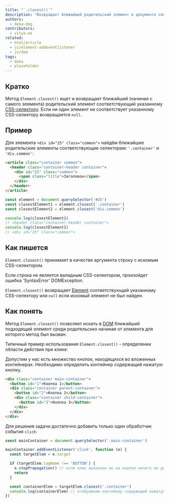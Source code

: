 ```yaml
---
title: "`.closest()`"
description: "Возвращает ближайший родительский элемент в документе соответствующий указанному CSS-селектору."
authors:
  - doka-dog
contributors:
  - vitya-ne
related:
  - html/article
  - js/element-addeventlistener
  - js/dom
tags:
  - doka
  - placeholder
---
```


## Кратко

Метод `Element.closest()` ищет и возвращает ближайший (начиная с самого элемента) родительский элемент соответствующий указанному [CSS-селектору](/css/combined-selectors/).
Если ни один элемент не соответствует указанному CSS-селектору возвращается `null`.

## Пример

Для элемента `<div id="25" class="common">` найдём ближайшие родительские элементы соответствующие селекторам: `'.container'` и `'div.common'`:

```html
<article class="container common">
  <header class="container-header container">
    <div id="25" class="common">
      <span class="title">Заголовок</span>
    </div>
  </header>
</article>
```

```javascript
const element = document.querySelector('#25')
const closestElement1 = element.closest('.container')
const closestElement2 = element.closest('div.common')

console.log(closestElement1)
// <header class="container-header container">
console.log(closestElement1)
// <div id="25" class="common">
```

## Как пишется

`Element.closest()` принимает в качестве аргумента строку с искомым CSS-селектором.

Если строка не является валидным CSS-селектором, произойдет ошибка 'SyntaxError' DOMException.

`Element.closest()` возвращает [Element](/js/element/) соответствующий указанному CSS-селектору или `null` если искомый элемент не был найден.

## Как понять

Метод `Element.closest()` позволяет искать в [DOM](/js/dom/) ближайший подходящий элемент среди родительских начиная от элемента для которого метод был вызван.

Типичный пример использования `Element.closest()` - определении области действия при клике:

Допустим у нас есть множество кнопок, находящихся во вложенных контейнерах. Необходимо определить контейнер содержащий нажатую кнопку.

```html
<div class="container main-container">
  <button id="1">Кнопка 1</button>
  <div class="container parent-container">
    <button id="2">Кнопка 2</button>
    <div class="container child-container">
      <button id="3">Кнопка 3</button>
    </div>
  </div>
</div>
```

Для решения задачи достаточно добавить только один обработчик события `click`:

```javascript
const mainContainer = document.querySelector('.main-container')

mainContainer.addEventListener('click', function (e) {
  const targetElem = e.target

  if (targetElem.tagName !== 'BUTTON') {
    e.stopPropagation() // если клик выполнен не на кнопке ничего не делаем
    return
  }

  const containerElem = targetElem.closest('.container')
  console.log(containerElem) // отображаем контейнер содержащий нажатую кнопку
})
```
